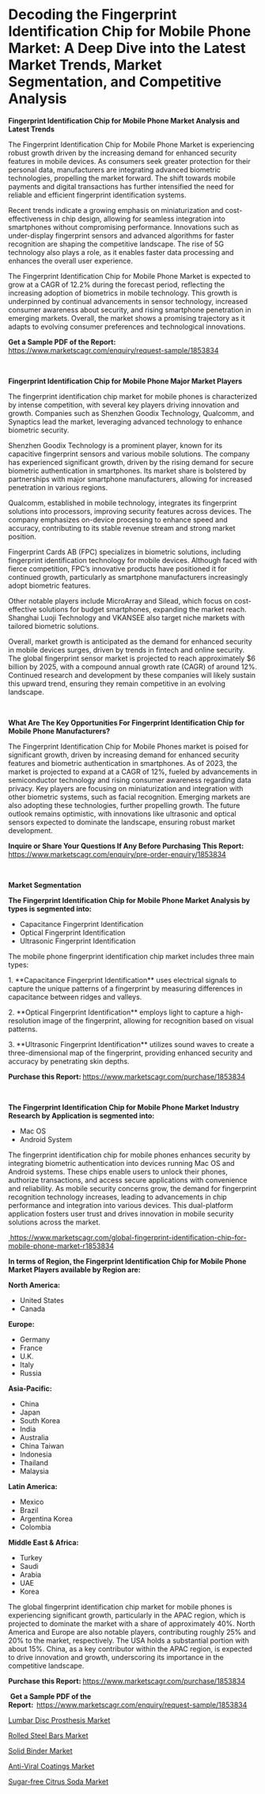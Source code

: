 <p><h1>Decoding the Fingerprint Identification Chip for Mobile Phone Market: A Deep Dive into the Latest Market Trends, Market Segmentation, and Competitive Analysis</h1></p><p><strong>Fingerprint Identification Chip for Mobile Phone Market Analysis and Latest Trends</strong></p>
<p><p>The Fingerprint Identification Chip for Mobile Phone Market is experiencing robust growth driven by the increasing demand for enhanced security features in mobile devices. As consumers seek greater protection for their personal data, manufacturers are integrating advanced biometric technologies, propelling the market forward. The shift towards mobile payments and digital transactions has further intensified the need for reliable and efficient fingerprint identification systems.</p><p>Recent trends indicate a growing emphasis on miniaturization and cost-effectiveness in chip design, allowing for seamless integration into smartphones without compromising performance. Innovations such as under-display fingerprint sensors and advanced algorithms for faster recognition are shaping the competitive landscape. The rise of 5G technology also plays a role, as it enables faster data processing and enhances the overall user experience.</p><p>The Fingerprint Identification Chip for Mobile Phone Market is expected to grow at a CAGR of 12.2% during the forecast period, reflecting the increasing adoption of biometrics in mobile technology. This growth is underpinned by continual advancements in sensor technology, increased consumer awareness about security, and rising smartphone penetration in emerging markets. Overall, the market shows a promising trajectory as it adapts to evolving consumer preferences and technological innovations.</p></p>
<p><strong>Get a Sample PDF of the Report:&nbsp;</strong> <a href="https://www.marketscagr.com/enquiry/request-sample/1853834?utm_campaign=2014&utm_medium=2&utm_source=Github&utm_content=ia&utm_term=08012025&utm_id=fingerprint-identification-chip-for-mobile-phone">https://www.marketscagr.com/enquiry/request-sample/1853834</a></p>
<p>&nbsp;</p>
<p><strong>Fingerprint Identification Chip for Mobile Phone Major Market Players</strong></p>
<p><p>The fingerprint identification chip market for mobile phones is characterized by intense competition, with several key players driving innovation and growth. Companies such as Shenzhen Goodix Technology, Qualcomm, and Synaptics lead the market, leveraging advanced technology to enhance biometric security.</p><p>Shenzhen Goodix Technology is a prominent player, known for its capacitive fingerprint sensors and various mobile solutions. The company has experienced significant growth, driven by the rising demand for secure biometric authentication in smartphones. Its market share is bolstered by partnerships with major smartphone manufacturers, allowing for increased penetration in various regions.</p><p>Qualcomm, established in mobile technology, integrates its fingerprint solutions into processors, improving security features across devices. The company emphasizes on-device processing to enhance speed and accuracy, contributing to its stable revenue stream and strong market position.</p><p>Fingerprint Cards AB (FPC) specializes in biometric solutions, including fingerprint identification technology for mobile devices. Although faced with fierce competition, FPC’s innovative products have positioned it for continued growth, particularly as smartphone manufacturers increasingly adopt biometric features.</p><p>Other notable players include MicroArray and Silead, which focus on cost-effective solutions for budget smartphones, expanding the market reach. Shanghai Luoji Technology and VKANSEE also target niche markets with tailored biometric solutions.</p><p>Overall, market growth is anticipated as the demand for enhanced security in mobile devices surges, driven by trends in fintech and online security. The global fingerprint sensor market is projected to reach approximately $6 billion by 2025, with a compound annual growth rate (CAGR) of around 12%. Continued research and development by these companies will likely sustain this upward trend, ensuring they remain competitive in an evolving landscape.</p></p>
<p>&nbsp;</p>
<p><strong>What Are The Key Opportunities For Fingerprint Identification Chip for Mobile Phone Manufacturers?</strong></p>
<p><p>The Fingerprint Identification Chip for Mobile Phones market is poised for significant growth, driven by increasing demand for enhanced security features and biometric authentication in smartphones. As of 2023, the market is projected to expand at a CAGR of 12%, fueled by advancements in semiconductor technology and rising consumer awareness regarding data privacy. Key players are focusing on miniaturization and integration with other biometric systems, such as facial recognition. Emerging markets are also adopting these technologies, further propelling growth. The future outlook remains optimistic, with innovations like ultrasonic and optical sensors expected to dominate the landscape, ensuring robust market development.</p></p>
<p><strong>Inquire or Share Your Questions If Any Before Purchasing This Report:</strong> <a href="https://www.marketscagr.com/enquiry/pre-order-enquiry/1853834?utm_campaign=2014&utm_medium=2&utm_source=Github&utm_content=ia&utm_term=08012025&utm_id=fingerprint-identification-chip-for-mobile-phone">https://www.marketscagr.com/enquiry/pre-order-enquiry/1853834</a></p>
<p>&nbsp;</p>
<p><strong>Market Segmentation</strong></p>
<p><strong>The Fingerprint Identification Chip for Mobile Phone Market Analysis by types is segmented into:</strong></p>
<p><ul><li>Capacitance Fingerprint Identification</li><li>Optical Fingerprint Identification</li><li>Ultrasonic Fingerprint Identification</li></ul></p>
<p><p>The mobile phone fingerprint identification chip market includes three main types: </p><p>1. **Capacitance Fingerprint Identification** uses electrical signals to capture the unique patterns of a fingerprint by measuring differences in capacitance between ridges and valleys. </p><p>2. **Optical Fingerprint Identification** employs light to capture a high-resolution image of the fingerprint, allowing for recognition based on visual patterns.</p><p>3. **Ultrasonic Fingerprint Identification** utilizes sound waves to create a three-dimensional map of the fingerprint, providing enhanced security and accuracy by penetrating skin depths.</p></p>
<p><strong>Purchase this Report:&nbsp;</strong><a href="https://www.marketscagr.com/purchase/1853834?utm_campaign=2014&utm_medium=2&utm_source=Github&utm_content=ia&utm_term=08012025&utm_id=fingerprint-identification-chip-for-mobile-phone">https://www.marketscagr.com/purchase/1853834</a></p>
<p>&nbsp;</p>
<p><strong>The Fingerprint Identification Chip for Mobile Phone Market Industry Research by Application is segmented into:</strong></p>
<p><ul><li>Mac OS</li><li>Android System</li></ul></p>
<p><p>The fingerprint identification chip for mobile phones enhances security by integrating biometric authentication into devices running Mac OS and Android systems. These chips enable users to unlock their phones, authorize transactions, and access secure applications with convenience and reliability. As mobile security concerns grow, the demand for fingerprint recognition technology increases, leading to advancements in chip performance and integration into various devices. This dual-platform application fosters user trust and drives innovation in mobile security solutions across the market.</p></p>
<p><a href="https://www.marketscagr.com/global-fingerprint-identification-chip-for-mobile-phone-market-r1853834?utm_campaign=2014&utm_medium=2&utm_source=Github&utm_content=ia&utm_term=08012025&utm_id=fingerprint-identification-chip-for-mobile-phone">&nbsp;https://www.marketscagr.com/global-fingerprint-identification-chip-for-mobile-phone-market-r1853834</a></p>
<p><strong>In terms of Region, the Fingerprint Identification Chip for Mobile Phone Market Players available by Region are:</strong></p>
<p>
    <p> <strong> North America: </strong>
        <ul>
            <li>United States</li>
            <li>Canada</li>
        </ul>
        </p> 
    <p> <strong> Europe: </strong>
        <ul>
            <li>Germany</li>
            <li>France</li>
            <li>U.K.</li>
            <li>Italy</li>
            <li>Russia</li>
        </ul>
        </p> 
    <p> <strong> Asia-Pacific: </strong>
        <ul>
            <li>China</li>
            <li>Japan</li>
            <li>South Korea</li>
            <li>India</li>
            <li>Australia</li>
            <li>China Taiwan</li>
            <li>Indonesia</li>
            <li>Thailand</li>
            <li>Malaysia</li>
        </ul>
        </p> 
    <p> <strong> Latin America: </strong>
        <ul>
            <li>Mexico</li>
            <li>Brazil</li>
            <li>Argentina Korea</li>
            <li>Colombia</li>
        </ul>
        </p> 
    <p> <strong> Middle East & Africa: </strong>
        <ul>
            <li>Turkey</li>
            <li>Saudi</li>
            <li>Arabia</li>
            <li>UAE</li>
            <li>Korea</li>
        </ul>
    </p>
    </p>
<p><p>The global fingerprint identification chip market for mobile phones is experiencing significant growth, particularly in the APAC region, which is projected to dominate the market with a share of approximately 40%. North America and Europe are also notable players, contributing roughly 25% and 20% to the market, respectively. The USA holds a substantial portion with about 15%. China, as a key contributor within the APAC region, is expected to drive innovation and growth, underscoring its importance in the competitive landscape.</p></p>
<p><strong>Purchase this Report: </strong><a href="https://www.marketscagr.com/purchase/1853834?utm_campaign=2014&utm_medium=2&utm_source=Github&utm_content=ia&utm_term=08012025&utm_id=fingerprint-identification-chip-for-mobile-phone">https://www.marketscagr.com/purchase/1853834</a></p>
<p>&nbsp;<strong>Get a Sample PDF of the Report:&nbsp;&nbsp;</strong><a href="https://www.marketscagr.com/enquiry/request-sample/1853834?utm_campaign=2014&utm_medium=2&utm_source=Github&utm_content=ia&utm_term=08012025&utm_id=fingerprint-identification-chip-for-mobile-phone">https://www.marketscagr.com/enquiry/request-sample/1853834</a></p>
<p><strong></strong></p>
<p><p><a href="https://www.linkedin.com/pulse/lumbar-disc-prosthesis-market-trend-analysis-forecasts-rapid-elkvc?utm_campaign=2014&utm_medium=2&utm_source=Github&utm_content=ia&utm_term=08012025&utm_id=fingerprint-identification-chip-for-mobile-phone">Lumbar Disc Prosthesis Market</a></p><p><a href="https://www.linkedin.com/pulse/extensive-study-global-rolled-steel-bars-market-share-growth-opportunity-m7wpc?utm_campaign=2014&utm_medium=2&utm_source=Github&utm_content=ia&utm_term=08012025&utm_id=fingerprint-identification-chip-for-mobile-phone">Rolled Steel Bars Market</a></p><p><a href="https://www.linkedin.com/pulse/market-insights-revenue-forecast-solid-binder-131-cagr-from-zow6e?utm_campaign=2014&utm_medium=2&utm_source=Github&utm_content=ia&utm_term=08012025&utm_id=fingerprint-identification-chip-for-mobile-phone">Solid Binder Market</a></p><p><a href="https://www.linkedin.com/pulse/comprehensive-anti-viral-coatings-market-report-360-degree-analysis-o2vle?utm_campaign=2014&utm_medium=2&utm_source=Github&utm_content=ia&utm_term=08012025&utm_id=fingerprint-identification-chip-for-mobile-phone">Anti-Viral Coatings Market</a></p><p><a href="https://www.linkedin.com/pulse/revenue-insights-sugar-free-citrus-soda-market-108-cagr-from-xqxwe?utm_campaign=2014&utm_medium=2&utm_source=Github&utm_content=ia&utm_term=08012025&utm_id=fingerprint-identification-chip-for-mobile-phone">Sugar-free Citrus Soda Market</a></p></p>